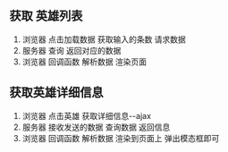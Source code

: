 ## 获取 英雄列表
1. 浏览器
  点击加载数据
    获取输入的条数
    请求数据
2. 服务器 
    查询
    返回对应的数据
3. 浏览器
   回调函数
   解析数据
   渲染页面

## 获取英雄详细信息

1. 浏览器
  点击英雄
    获取详细信息--ajax
2. 服务器
   接收发送的数据
   查询数据
   返回信息
3. 浏览器
    回调函数
      解析数据
      渲染到页面上
      弹出模态框即可
